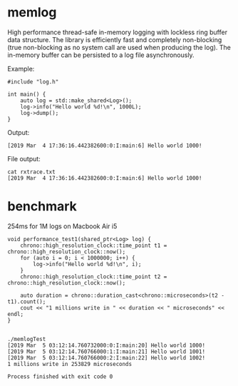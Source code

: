 # memlog
High performance thread-safe in-memory logging with lockless ring buffer data structure.
The library is efficiently fast and completely non-blocking (true non-blocking as no system call are used when producing the log). The in-memory buffer can be persisted to a log file asynchronously.

Example:
```
#include "log.h"

int main() {
    auto log = std::make_shared<Log>();
    log->info("Hello world %d!\n", 1000L);
    log->dump();
}
```

Output:
```
[2019 Mar  4 17:36:16.442382600:0:I:main:6] Hello world 1000!
```

File output:
```
cat rxtrace.txt
[2019 Mar  4 17:36:16.442382600:0:I:main:6] Hello world 1000!
```

# benchmark

254ms for 1M logs on Macbook Air i5
```
void performance_test1(shared_ptr<Log> log) {
    chrono::high_resolution_clock::time_point t1 = chrono::high_resolution_clock::now();
    for (auto i = 0; i < 1000000; i++) {
        log->info("Hello world %d!\n", i);
    }
    chrono::high_resolution_clock::time_point t2 = chrono::high_resolution_clock::now();

    auto duration = chrono::duration_cast<chrono::microseconds>(t2 - t1).count();
    cout << "1 millions write in " << duration << " microseconds" << endl;
}


./memlogTest
[2019 Mar  5 03:12:14.760732000:0:I:main:20] Hello world 1000!
[2019 Mar  5 03:12:14.760766000:1:I:main:21] Hello world 1001!
[2019 Mar  5 03:12:14.760766000:2:I:main:22] Hello world 1002!
1 millions write in 253829 microseconds

Process finished with exit code 0
```
